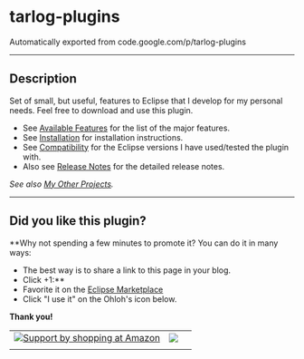 # tarlog-plugins
Automatically exported from code.google.com/p/tarlog-plugins

---


## Description ##

Set of small, but useful, features to Eclipse that I develop for my personal needs.
Feel free to download and use this plugin.

  * See [Available Features](AvailableFeatures.md) for the list of the major features.
  * See [Installation](Installation.md) for installation instructions.
  * See [Compatibility](Compatibility.md) for the Eclipse versions I have used/tested the plugin with.
  * Also see [Release Notes](ReleaseNotes.md) for the detailed release notes.

_See also [My Other Projects](OtherProjects.md)._

---


## Did you like this plugin? ##

**Why not spending a few minutes to promote it?
You can do it in many ways:
  * The best way is to share a link to this page in your blog.
  * Click +1:**
  * Favorite it on the <a href='http://marketplace.eclipse.org/content/tarlog-plugins'>Eclipse Marketplace</a>
  * Click "I use it" on the Ohloh's icon below.


**Thank you!**


<table><tr><td><a href='http://www.amazon.com/?tag=tarlog-20'><img src='https://images-na.ssl-images-amazon.com/images/G/01/gno/images/general/navAmazonLogoFooter._V169459313_.gif' title='Support by shopping at Amazon' /></a></td><td><a href='https://www.paypal.com/cgi-bin/webscr?cmd=_donations&business=YYERYAM2KKB5Y&lc=IL&item_name=Tarlog%20Free%20Software&currency_code=USD&bn=PP%2dDonationsBF%3abtn_donateCC_LG%2egif%3aNonHosted'><img src='https://www.paypal.com/en_US/IL/i/btn/btn_donateCC_LG.gif' border='0' /></a></td><td></td></tr><tr><td><wiki:gadget url="http://www.ohloh.net/p/59376/widgets/project_users.xml?style=gray" height="100"  border="0" /></td></tr></table>
